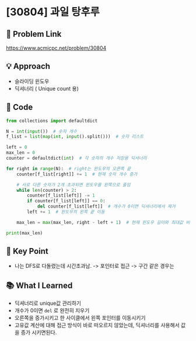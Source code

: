 
# [30804] 과일 탕후루

## 🔗 Problem Link  
https://www.acmicpc.net/problem/30804

## 💡 Approach  
- 슬라이딩 윈도우 
- 딕셔너리 ( Unique count 용)

## 🧾 Code  
```python
from collections import defaultdict

N = int(input())  # 숫자 개수
f_list = list(map(int, input().split()))  # 숫자 리스트

left = 0
max_len = 0
counter = defaultdict(int)  # 각 숫자의 개수 저장용 딕셔너리

for right in range(N):  # right는 윈도우의 오른쪽 끝
    counter[f_list[right]] += 1  # 현재 숫자 개수 증가

    # 서로 다른 숫자가 2개 초과되면 윈도우를 왼쪽으로 줄임
    while len(counter) > 2:
        counter[f_list[left]] -= 1
        if counter[f_list[left]] == 0:
            del counter[f_list[left]]  # 개수가 0이면 딕셔너리에서 제거
        left += 1  # 윈도우의 왼쪽 끝 이동

    max_len = max(max_len, right - left + 1)  # 현재 윈도우 길이와 최대값 비교

print(max_len)

```

## 🎯 Key Point  
- 나는 DFS로 다돌렸는데 시간초과남. -> 포인터로 접근 -> 구간 같은 경우는 

## 📚 What I Learned  
- 딕셔너리로 unique값 관리하기 
- 개수가 0이면 `del` 로 완전히 지우기 
- 오른쪽을 증가시키고 한 사이클에서 왼쪽 포인터를 이동시키기 
- 고유값 계산에 대해 접근 방식이 바로 떠오르지 않았는데, 딕셔너리를 사용해서 값을 증가 시키면된다. 